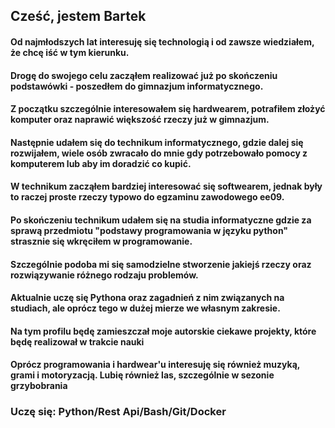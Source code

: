<h2>Cześć, jestem Bartek</h2>

<h4>Od najmłodszych lat interesuję się technologią i od zawsze wiedziałem, że chcę iść w tym kierunku.</h4>
<h4>Drogę do swojego celu zacząłem realizować już po skończeniu podstawówki - poszedłem do gimnazjum informatycznego.</h4>
<h4>Z początku szczególnie interesowałem się hardwearem, potrafiłem złożyć komputer oraz naprawić większość rzeczy już w gimnazjum.</h4>
<h4>Następnie udałem się do technikum informatycznego, gdzie dalej się rozwijałem, wiele osób zwracało do mnie gdy potrzebowało pomocy z komputerem lub aby im doradzić co kupić.</h4>
<h4>W technikum zacząłem bardziej interesować się softwearem, jednak były to raczej proste rzeczy typowo do egzaminu zawodowego ee09.</h4>
<h4>Po skończeniu technikum udałem się na studia informatyczne gdzie za sprawą przedmiotu "podstawy programowania w języku python" strasznie się wkręciłem w programowanie.</h4>
<h4>Szczególnie podoba mi się samodzielne stworzenie jakiejś rzeczy oraz rozwiązywanie różnego rodzaju problemów.</h4>
<h4>Aktualnie uczę się Pythona oraz zagadnień z nim związanych na studiach, ale oprócz tego w dużej mierze we własnym zakresie.</h4>
<h4>Na tym profilu będę zamieszczał moje autorskie ciekawe projekty, które będę realizował w trakcie nauki<h4>
<h4>Oprócz programowania i hardwear'u interesuję się również muzyką, grami i motoryzacją. Lubię również las, szczególnie w sezonie grzybobrania</h4>
  
<h3>Uczę się: Python/Rest Api/Bash/Git/Docker</h3>

  
